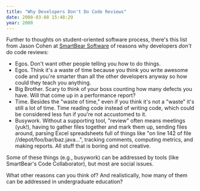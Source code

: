 ```yaml
---
title: "Why Developers Don't Do Code Reviews"
date: 2008-03-08 15:48:29
year: 2008
---
```

Further to thoughts on student-oriented software process, there's this list from Jason Cohen at <a href="http://www.smartbearsoftware.com">SmartBear Software</a> of reasons why developers <em>don't</em> do code reviews:
<ul>
  <li>Egos.  Don't want other people telling you how to do things.</li>
  <li>Egos.  Think it's a waste of time because you think you write awesome code and you're smarter than all the other developers anyway so how could they teach you anything.</li>
  <li>Big Brother.  Scary to think of your boss counting how many defects you have.  Will that come up in a performance report?</li>
  <li>Time.  Besides the "waste of time," even if you think it's not a "waste" it's still a lot of time.  Time reading code instead of writing code, which could be considered less fun if you're not accustomed to it.</li>
  <li>Busywork.  Without a supporting tool, "review" often means meetings (yuk!), having to gather files together and mark them up, sending files around, parsing Excel spreadsheets full of things like "on line 142 of file //depot/foo/bar/baz.java...", tracking comments, computing metrics, and making reports.  All stuff that is boring and not creative.</li>
</ul>
Some of these things (e.g., busywork) can be addressed by tools (like SmartBear's Code Collaborator), but most are social issues.

What other reasons can you think of? And realistically, how many of them can be addressed in undergraduate education?

